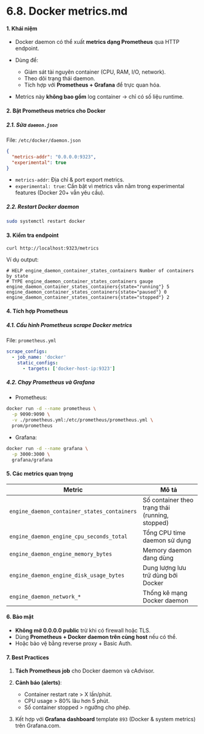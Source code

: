 # 6.8. Docker metrics.md

#### **1. Khái niệm**

* Docker daemon có thể xuất **metrics dạng Prometheus** qua HTTP endpoint.
* Dùng để:

  * Giám sát tài nguyên container (CPU, RAM, I/O, network).
  * Theo dõi trạng thái daemon.
  * Tích hợp với **Prometheus + Grafana** để trực quan hóa.
* Metrics này **không bao gồm** log container → chỉ có số liệu runtime.
#### **2. Bật Prometheus metrics cho Docker**

##### **2.1. Sửa `daemon.json`**

File: `/etc/docker/daemon.json`

```json
{
  "metrics-addr": "0.0.0.0:9323",
  "experimental": true
}
```

* `metrics-addr`: Địa chỉ & port export metrics.
* `experimental: true`: Cần bật vì metrics vẫn nằm trong experimental features (Docker 20+ vẫn yêu cầu).
##### **2.2. Restart Docker daemon**

```bash
sudo systemctl restart docker
```
#### **3. Kiểm tra endpoint**

```bash
curl http://localhost:9323/metrics
```

Ví dụ output:

```
# HELP engine_daemon_container_states_containers Number of containers by state
# TYPE engine_daemon_container_states_containers gauge
engine_daemon_container_states_containers{state="running"} 5
engine_daemon_container_states_containers{state="paused"} 0
engine_daemon_container_states_containers{state="stopped"} 2
```
#### **4. Tích hợp Prometheus**

##### **4.1. Cấu hình Prometheus scrape Docker metrics**

File: `prometheus.yml`

```yaml
scrape_configs:
  - job_name: 'docker'
    static_configs:
      - targets: ['docker-host-ip:9323']
```
##### **4.2. Chạy Prometheus và Grafana**

* Prometheus:

```bash
docker run -d --name prometheus \
  -p 9090:9090 \
  -v ./prometheus.yml:/etc/prometheus/prometheus.yml \
  prom/prometheus
```

* Grafana:

```bash
docker run -d --name grafana \
  -p 3000:3000 \
  grafana/grafana
```
#### **5. Các metrics quan trọng**

| Metric                                      | Mô tả                                           |
| ------------------------------------------- | ----------------------------------------------- |
| `engine_daemon_container_states_containers` | Số container theo trạng thái (running, stopped) |
| `engine_daemon_engine_cpu_seconds_total`    | Tổng CPU time daemon sử dụng                    |
| `engine_daemon_engine_memory_bytes`         | Memory daemon đang dùng                         |
| `engine_daemon_engine_disk_usage_bytes`     | Dung lượng lưu trữ dùng bởi Docker              |
| `engine_daemon_network_*`                   | Thống kê mạng Docker daemon                     |
#### **6. Bảo mật**

* **Không mở 0.0.0.0 public** trừ khi có firewall hoặc TLS.
* Dùng **Prometheus + Docker daemon trên cùng host** nếu có thể.
* Hoặc bảo vệ bằng reverse proxy + Basic Auth.
#### **7. Best Practices**

1. **Tách Prometheus job** cho Docker daemon và cAdvisor.
2. **Cảnh báo (alerts)**:

   * Container restart rate > X lần/phút.
   * CPU usage > 80% lâu hơn 5 phút.
   * Số container stopped > ngưỡng cho phép.
3. Kết hợp với **Grafana dashboard** template `893` (Docker & system metrics) trên Grafana.com.


